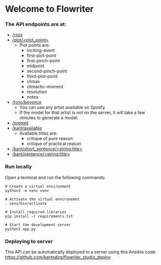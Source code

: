 # Welcome to Flowriter

### The API endpoints are at:</h3>
+ [/ross](https://flowriter.studio/ross)
+ [/plot/\<plot_point\>](https://flowriter.studio/climax)
    + Plot points are:
        + inciting-event
        + first-plot-point
        + first-pinch-point
        + midpoint
        + second-pinch-point
        + third-plot-point
        + climax
        + climactic-moment
        + resolution
        + notes
+ [/lyric/beyonce](https://flowriter.studio/lyric/beyonce)
    + You can use any artist available on Spotify.
    + If the model for that artist is not on the server, it will take a few minutes to generate a model.
+ [/prompt](https://flowriter.studio/prompt)
+ [/kant/available](https://flowriter.studio/kant/available)
    + Available titles are:
        + critique of pure reason
        + critique of practical reason
+ [/kant/short_sentence/\<string:title\>](https://flowriter.studio/kant/short_sentence/critique%20of%20pure%20reason)
+ [/kant/sentence/\<string:title\>](https://flowriter.studio/kant/sentence/critique%20of%20pure%20reason)

### Run locally
Open a terminal and run the following commands:

    # Create a virtual environment
    python3 -m venv venv

    # Activate the virtual environemnt
    . venv/bin/activate

    # Install required libraries
    pip install -r requirements.txt

    # Start the development server
    python3 app.py

### Deploying to server
This API can be automatically deployed to a server using this Ansible code:
https://github.com/kantsdog/flowriter_studio_deploy